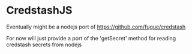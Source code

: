 # CredstashJS

Eventually might be a nodejs port of https://github.com/fugue/credstash

For now will just provide a port of the 'getSecret' method for reading credstash secrets from nodejs
